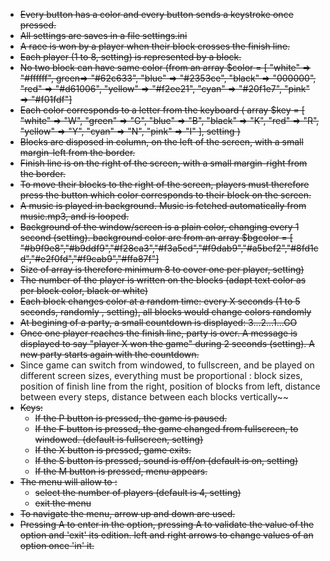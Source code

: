 - ~~Every button has a color and every button sends a keystroke once pressed.~~
- ~~All settings are saves in a file settings.ini~~
- ~~A race is won by a player when their block crosses the finish line.~~
- ~~Each player (1 to 8, setting) is represented by a block.~~
- ~~No two block can have same color (from an array $color = [ "white" => "#ffffff", green=> "#62c633", "blue" => "#2353ce", "black" => "000000", "red" => "#d61006", "yellow" => "#f2ee21", "cyan" => "#20f1e7", "pink" => "#f01fdf"]~~
- ~~Each color corresponds to a letter from the keyboard ( array $key = [ "white" => "W", "green" => "G", "blue" => "B", "black" => "K", "red" => "R", "yellow" => "Y", "cyan" => "N", "pink" => "I" ], setting )~~
- ~~Blocks are disposed in column, on the left of the screen, with a small margin-left from the border.~~
- ~~Finish line is on the right of the screen, with a small margin-right from the border.~~
- ~~To move their blocks to the right of the screen, players must therefore press the button which color corresponds to their block on the screen.~~
- ~~A music is played in background. Music is fetched automatically from music.mp3, and is looped.~~
- ~~Background of the window/screen is a plain color, changing every 1 second (setting). background color are from an array $bgcolor = [ "#b9f9e8","#b9ddf9","#f28ca3","#f3a5cd","#f9dab9","#a5bef2","#8fd1cd","#e2f0fd","#f9cab9","#ffa87f"]~~
- ~~Size of array is therefore minimum 8 to cover one per player, setting)~~
- ~~The number of the player is written on the blocks (adapt text color as per block color, black or white)~~
- ~~Each block changes color at a random time: every X seconds (1 to 5 seconds, randomly , setting), all blocks would change colors randomly~~
- ~~At begining of a party, a small countdown is displayed: 3...2...1...GO~~
- ~~Once one player reaches the finish line, party is over. A message is displayed to say "player X won the game" during 2 seconds (setting). A new party starts again with the countdown.~~
- Since game can switch from windowed, to fullscreen, and be played on different screen sizes, everything must be proportional : block sizes, position of finish line from the right, position of blocks from left, distance between every steps, distance between each blocks vertically~~
- ~~Keys:~~
    * ~~If the P button is pressed, the game is paused.~~
    * ~~If the F button is pressed, the game changed from fullscreen, to windowed. (default is fullscreen, setting)~~
    * ~~If the X button is pressed, game exits.~~
    * ~~If the S button is pressed, sound is off/on (default is on, setting)~~
    * ~~If the M button is pressed, menu appears.~~
- ~~The menu will allow to :~~
    * ~~select the number of players (default is 4, setting)~~
    * ~~exit the menu~~
- ~~To navigate the menu, arrow up and down are used.~~
- ~~Pressing A to enter in the option, pressing A to validate the value of the option and 'exit' its edition. left and right arrows to change values of an option once 'in' it.~~



